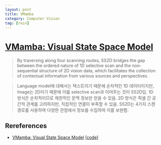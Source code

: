 ```yaml
---
layout: post
title: VMamba
category: Computer Vision
tag: [rein]
---
```



# [VMamba: Visual State Space Model](https://arxiv.org/pdf/2401.10166)

> By traversing along four scanning routes, SS2D bridges the gap between the ordered nature of 1D selective scan and the non-sequential structure of 2D vision data, which facilitates the collection of contextual information from
various sources and perspectives.

> Language model에 대해서는 텍스트이기 때문에 순차적인 1D 데이터이지만, Image는 2D이기 때문에 이를 selective scan과 이어주는 것이 SS2D임. 1D 방식은 순차적이므로 제한적인 문맥 정보만 얻을 수 있음. 2D 방식은 픽셀 간 공간적 관계를 고려하지만, 직접적인 연결이 부족할 수 있음. SS2D는 4가지 스캔 경로를 사용하여 다양한 관점에서 정보를 수집하여 이를 보완함.





## Rereferences

- [VMamba: Visual State Space Model](https://arxiv.org/pdf/2401.10166) [[code](https://github.com/MzeroMiko/VMamba)]
